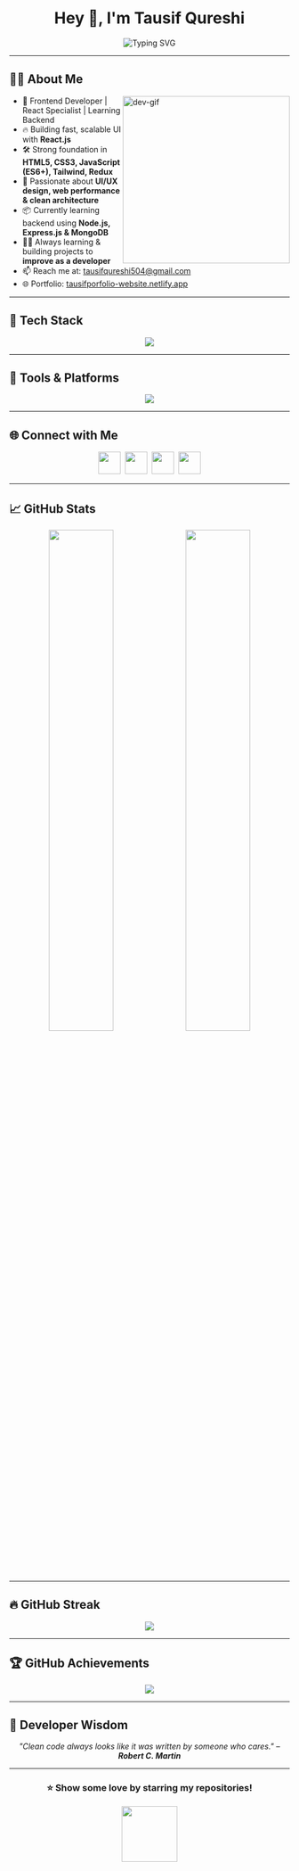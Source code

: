 <h1 align="center">Hey 👋, I'm Tausif Qureshi</h1>

<p align="center">
  <img src="https://readme-typing-svg.demolab.com?font=Fira+Code&size=24&duration=5000&pause=1500&center=true&vCenter=true&color=22D3EE&width=850&lines=Frontend+Developer+%7C+React+Specialist;Building+Scalable+and+Modern+Web+Interfaces;Proficient+in+React,+JavaScript,+and+Tailwind+CSS;Currently+Exploring+Node.js+and+MongoDB" alt="Typing SVG" />
</p>



---

## 🧑‍💻 About Me

<img src="https://cdn.dribbble.com/users/1162077/screenshots/3848914/programmer.gif" alt="dev-gif" align="right" width="300" />

- 🚀 Frontend Developer | React Specialist | Learning Backend  
- 🔥 Building fast, scalable UI with <strong>React.js</strong>
- 🛠️ Strong foundation in <strong>HTML5, CSS3, JavaScript (ES6+), Tailwind, Redux</strong>
- 🎯 Passionate about **UI/UX design, web performance & clean architecture**  
- 📦 Currently learning backend using <strong>Node.js, Express.js & MongoDB</strong> 
- 👨‍💻 Always learning & building projects to <strong> improve as a developer </strong>
- 📫 Reach me at: [tausifqureshi504@gmail.com](mailto:tausifqureshi504@gmail.com)  
- 🌐 Portfolio: [tausifporfolio-website.netlify.app](https://tausifporfolio-website.netlify.app)  

---

## 🚀 Tech Stack

<p align="center">
  <img src="https://skillicons.dev/icons?i=html,css,js,react,redux,tailwind,bootstrap,materialui,nodejs,express,mongodb" />
</p>

---

## 🧰 Tools & Platforms

<p align="center">
  <img src="https://skillicons.dev/icons?i=vscode,github,git,postman,netlify,vercel,heroku,codepen,bash" />
</p>

---

## 🌐 Connect with Me

<p align="center">
  <a href="https://linkedin.com/in/tausif-qureshi" target="_blank"><img src="https://skillicons.dev/icons?i=linkedin" height="40"/></a>&nbsp;
  <a href="mailto:tausifqureshi504@gmail.com"><img src="https://cdn-icons-png.flaticon.com/128/732/732200.png" height="40"/></a>&nbsp;
  <a href="https://wa.me/8429097693" target="_blank"><img src="https://cdn-icons-png.flaticon.com/128/733/733585.png" height="40"/></a>&nbsp;
  <a href="https://twitter.com/Tausif_qu16823" target="_blank"><img src="https://skillicons.dev/icons?i=twitter" height="40"/></a>
</p>

---

## 📈 GitHub Stats

<p align="center">
  <img src="https://github-readme-stats.vercel.app/api?username=Tausifqureshi&show_icons=true&theme=tokyonight&hide_border=true" width="48%" />
  <img src="https://github-readme-stats.vercel.app/api/top-langs/?username=Tausifqureshi&layout=compact&theme=tokyonight&hide_border=true" width="48%" />
</p>

---

## 🔥 GitHub Streak

<p align="center">
  <img src="https://github-readme-streak-stats.herokuapp.com/?user=Tausifqureshi&theme=github-dark-blue&hide_border=true" />
</p>

---

## 🏆 GitHub Achievements

<p align="center">
  <img src="https://github-profile-trophy.vercel.app/?username=Tausifqureshi&theme=gruvbox&no-frame=true&row=1&column=7&margin-w=12&margin-h=12" />
</p>

---

## 🧠 Developer Wisdom

<p align="center">
  <i>"Clean code always looks like it was written by someone who cares." – <b>Robert C. Martin</b></i>
</p>

---

<h3 align="center">⭐ Show some love by starring my repositories!</h3>

<p align="center">
  <img src="https://media.giphy.com/media/26ufdipQqU2lhNA4g/giphy.gif" width="100" />
</p>
